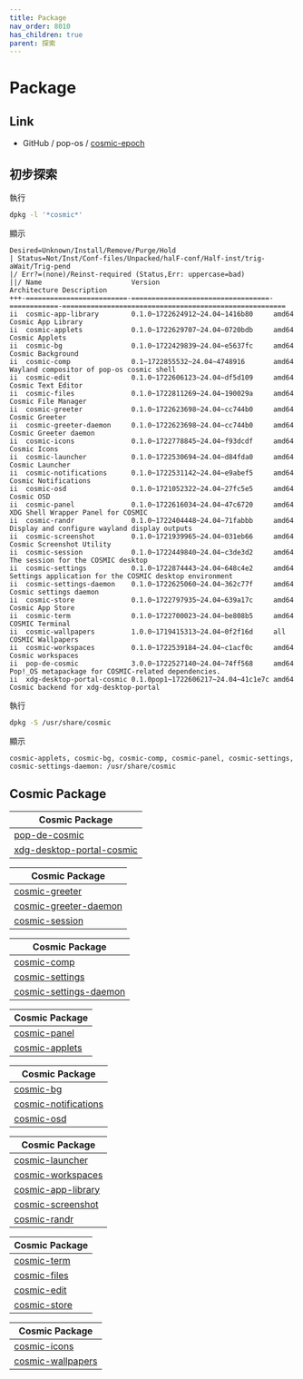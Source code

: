 ```yaml
---
title: Package
nav_order: 8010
has_children: true
parent: 探索
---
```



# Package




## Link

* GitHub / pop-os / [cosmic-epoch](https://github.com/pop-os/cosmic-epoch)




## 初步探索

執行

``` sh
dpkg -l '*cosmic*'
```

顯示

```
Desired=Unknown/Install/Remove/Purge/Hold
| Status=Not/Inst/Conf-files/Unpacked/halF-conf/Half-inst/trig-aWait/Trig-pend
|/ Err?=(none)/Reinst-required (Status,Err: uppercase=bad)
||/ Name                      Version                            Architecture Description
+++-=========================-==================================-============-=======================================================
ii  cosmic-app-library        0.1.0~1722624912~24.04~1416b80     amd64        Cosmic App Library
ii  cosmic-applets            0.1.0~1722629707~24.04~0720bdb     amd64        Cosmic Applets
ii  cosmic-bg                 0.1.0~1722429839~24.04~e5637fc     amd64        Cosmic Background
ii  cosmic-comp               0.1~1722855532~24.04~4748916       amd64        Wayland compositor of pop-os cosmic shell
ii  cosmic-edit               0.1.0~1722606123~24.04~df5d109     amd64        Cosmic Text Editor
ii  cosmic-files              0.1.0~1722811269~24.04~190029a     amd64        Cosmic File Manager
ii  cosmic-greeter            0.1.0~1722623698~24.04~cc744b0     amd64        Cosmic Greeter
ii  cosmic-greeter-daemon     0.1.0~1722623698~24.04~cc744b0     amd64        Cosmic Greeter daemon
ii  cosmic-icons              0.1.0~1722778845~24.04~f93dcdf     amd64        Cosmic Icons
ii  cosmic-launcher           0.1.0~1722530694~24.04~d84fda0     amd64        Cosmic Launcher
ii  cosmic-notifications      0.1.0~1722531142~24.04~e9abef5     amd64        Cosmic Notifications
ii  cosmic-osd                0.1.0~1721052322~24.04~27fc5e5     amd64        Cosmic OSD
ii  cosmic-panel              0.1.0~1722616034~24.04~47c6720     amd64        XDG Shell Wrapper Panel for COSMIC
ii  cosmic-randr              0.1.0~1722404448~24.04~71fabbb     amd64        Display and configure wayland display outputs
ii  cosmic-screenshot         0.1.0~1721939965~24.04~031eb66     amd64        Cosmic Screenshot Utility
ii  cosmic-session            0.1.0~1722449840~24.04~c3de3d2     amd64        The session for the COSMIC desktop
ii  cosmic-settings           0.1.0~1722874443~24.04~648c4e2     amd64        Settings application for the COSMIC desktop environment
ii  cosmic-settings-daemon    0.1.0~1722625060~24.04~362c77f     amd64        Cosmic settings daemon
ii  cosmic-store              0.1.0~1722797935~24.04~639a17c     amd64        Cosmic App Store
ii  cosmic-term               0.1.0~1722700023~24.04~be808b5     amd64        COSMIC Terminal
ii  cosmic-wallpapers         1.0.0~1719415313~24.04~0f2f16d     all          COSMIC Wallpapers
ii  cosmic-workspaces         0.1.0~1722539184~24.04~c1acf0c     amd64        Cosmic workspaces
ii  pop-de-cosmic             3.0.0~1722527140~24.04~74ff568     amd64        Pop!_OS metapackage for COSMIC-related dependencies.
ii  xdg-desktop-portal-cosmic 0.1.0pop1~1722606217~24.04~41c1e7c amd64        Cosmic backend for xdg-desktop-portal
```


執行

``` sh
dpkg -S /usr/share/cosmic
```

顯示

```
cosmic-applets, cosmic-bg, cosmic-comp, cosmic-panel, cosmic-settings, cosmic-settings-daemon: /usr/share/cosmic
```



## Cosmic Package

| Cosmic Package |
| -------------- |
| [pop-de-cosmic](pop-de-cosmic) |
| [xdg-desktop-portal-cosmic](xdg-desktop-portal-cosmic) |




| Cosmic Package |
| -------------- |
| [cosmic-greeter](cosmic-greeter) |
| [cosmic-greeter-daemon](cosmic-greeter-daemon) |
| [cosmic-session](cosmic-session) |




| Cosmic Package |
| -------------- |
| [cosmic-comp](cosmic-comp) |
| [cosmic-settings](cosmic-settings) |
| [cosmic-settings-daemon](cosmic-settings-daemon) |




| Cosmic Package |
| -------------- |
| [cosmic-panel](cosmic-panel) |
| [cosmic-applets](cosmic-applets) |



| Cosmic Package |
| -------------- |
| [cosmic-bg](cosmic-bg) |
| [cosmic-notifications](cosmic-notifications) |
| [cosmic-osd](cosmic-osd) |



| Cosmic Package |
| -------------- |
| [cosmic-launcher](cosmic-launcher) |
| [cosmic-workspaces](cosmic-workspaces) |
| [cosmic-app-library](cosmic-app-library) |
| [cosmic-screenshot](cosmic-screenshot) |
| [cosmic-randr](cosmic-randr) |




| Cosmic Package |
| -------------- |
| [cosmic-term](cosmic-term) |
| [cosmic-files](cosmic-files) |
| [cosmic-edit](cosmic-edit) |
| [cosmic-store](cosmic-store) |




| Cosmic Package |
| -------------- |
| [cosmic-icons](cosmic-icons) |
| [cosmic-wallpapers](cosmic-wallpapers) |
